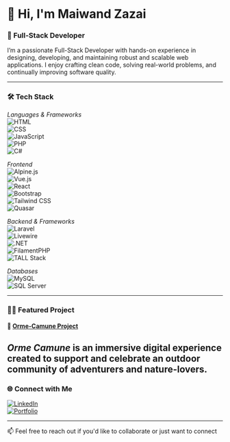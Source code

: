 # 👋 Hi, I'm Maiwand Zazai

### 💼 Full-Stack Developer

I’m a passionate Full-Stack Developer with hands-on experience in designing, developing, and maintaining robust and scalable web applications. I enjoy crafting clean code, solving real-world problems, and continually improving software quality.

---

### 🛠 Tech Stack

*Languages & Frameworks*  
![HTML](https://img.shields.io/badge/-HTML5-E34F26?logo=html5&logoColor=fff)  
![CSS](https://img.shields.io/badge/-CSS3-1572B6?logo=css3&logoColor=fff)  
![JavaScript](https://img.shields.io/badge/-JavaScript-F7DF1E?logo=javascript&logoColor=000)  
![PHP](https://img.shields.io/badge/-PHP-777BB4?logo=php&logoColor=fff)  
![C#](https://img.shields.io/badge/-C%23-239120?logo=c-sharp&logoColor=fff)

*Frontend*  
![Alpine.js](https://img.shields.io/badge/-Alpine.js-8BC0D0?logo=alpinelinux&logoColor=fff)  
![Vue.js](https://img.shields.io/badge/-Vue.js-4FC08D?logo=vue.js&logoColor=fff)  
![React](https://img.shields.io/badge/-React-61DAFB?logo=react&logoColor=000)  
![Bootstrap](https://img.shields.io/badge/-Bootstrap-7952B3?logo=bootstrap&logoColor=fff)  
![Tailwind CSS](https://img.shields.io/badge/-TailwindCSS-06B6D4?logo=tailwind-css&logoColor=fff)  
![Quasar](https://img.shields.io/badge/-Quasar-1976D2?logo=quasar&logoColor=fff)

*Backend & Frameworks*  
![Laravel](https://img.shields.io/badge/-Laravel-FF2D20?logo=laravel&logoColor=fff)  
![Livewire](https://img.shields.io/badge/-Livewire-4E1DD2?logo=laravel&logoColor=fff)  
![.NET](https://img.shields.io/badge/-.NET-512BD4?logo=dotnet&logoColor=fff)  
![FilamentPHP](https://img.shields.io/badge/-FilamentPHP-F97316?logo=laravel&logoColor=fff)  
![TALL Stack](https://img.shields.io/badge/-TALL%20Stack-0EA5E9?logo=laravel&logoColor=fff)

*Databases*  
![MySQL](https://img.shields.io/badge/-MySQL-4479A1?logo=mysql&logoColor=fff)  
![SQL Server](https://img.shields.io/badge/-SQL%20Server-CC2927?logo=microsoft-sql-server&logoColor=fff)

---

### 🚴‍♂ Featured Project

#### 🔗 [Orme-Camune Project](https://www.ormecamune.it)

*Orme Camune* is an immersive digital experience created to support and celebrate an outdoor community of adventurers and nature-lovers.
---

### 🌐 Connect with Me

[![LinkedIn](https://img.shields.io/badge/-Maiwand%20Zazai-0077B5?logo=linkedin&logoColor=white)](https://www.linkedin.com/in/maiwand-zazai)  
[![Portfolio](https://img.shields.io/badge/-Portfolio-000000?logo=firefox&logoColor=white)](https://maiwand--zazai.web.app)

---

📫 Feel free to reach out if you'd like to collaborate or just want to connect
